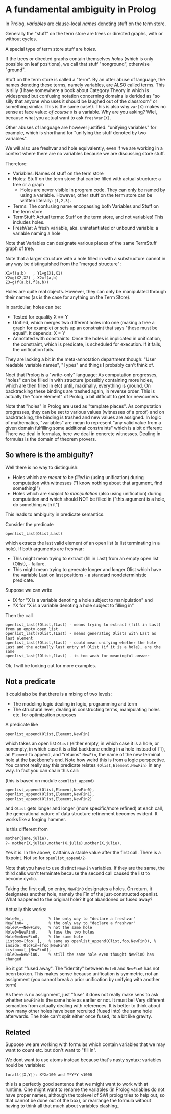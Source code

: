 # A fundamental ambiguity in Prolog

In Prolog, _variables_ are clause-local _names_ denoting stuff on the term store.

Generally the "stuff" on the term store are trees or directed graphs, with or without cycles.

A special type of term store stuff are _holes_.

If the trees or directed graphs contain themselves _holes_ (which is only possible on leaf positions), we call that stuff "nonground", otherwise "ground".

Stuff on the term store is called a "term". By an utter abuse of language, the names denoting these terms, namely variables, are ALSO called terms. This
is silly (I have somewhere a book about Category Theory in which is widespread but confusing notation concerning domains is derided as "so silly
that anyone who uses  it should be laughed out of the classroom" or something similar. This is the same case!). This is also why `var(X)` makes
no sense at face value: _of course_ `X` is a variable. Why are you asking? Wlel, because what you actual want to ask `freshvar(X)`.

Other abuses of language are however justified: "unifying variables" for example, which is shorthand for "unifying the stuff denoted by two variables".

We will also use freshvar and hole equivalently, even if we are working in a context where there are no variables because we are discussing store stuff.

Therefore:

- Variables: Names of stuff on the term store
- Holes: Stuff on the term store that can be filled with actual structure: a tree or a graph
   - Holes are never visible in program code. They can only be named by using a variable. However, other stuff on the term store can be written
     literally: `[1,2,3]`.
- Terms: The confusing name encopassing both Variables and Stuff on the term store.
- TermStuff: Actual terms: Stuff on the term store, and not variables! This includes holes.
- FreshVar: A fresh variable, aka. uninstantiated or unbound variable: a variable naming a hole

Note that Variables can designate various places of the same TermStuff graph of tree.

Note that a larger structure with a hole filled in with a substructure cannot in any way be distinguished from the "merged structure":

```
X1=f(a,b)   , Y1=g(X1,X1)  
Y2=g(X2,X2) , X2=f(a,b) 
Z3=g(f(a,b),f(a,b))
```

Holes are quite real objects. However, they can only be manipulated through their names (as is the case for anything on the Term Store).

In particular, holes can be:

- Tested for equality X == Y
- Unified, which merges two different holes into one (making a tree a graph for example) or sets up an constraint that says "these must be equal". It depends: X = Y
- Annotated with constraints: Once the holes is implicated in unification, the constraint, which is predicate, is scheduled for execution. If it fails, the unification fails.

They are lacking a bit in the meta-annotation department though: "User readable variable names", "Types" and things I probably can't think of.

Noet that Prolog is a "write-only" language: As computation progresses, "holes" can be filled in with structure (possibly containing more holes, which
are then filled in etc) until, maximally, everything is ground. On backtracking these bindings are trashed again, in reverse order. This is actually
the "core element" of Prolog, a bit difficult to get for newcomers.

Note that "holes" in Prolog are used as "template places". As computation progresses, they can be set to various values (witnesses of a proof) and
on backtracking, the binding is trashed and new values are assigned. In logic of mathematics, "variables" are mean to represent "any valid value
from a given domain fulfilling some additional constraints" which is a bit different: There we deal in formulas, here we deal in concrete witnesses.
Dealing in formulas is the domain of theorem provers.

## So where is the ambiguity?

Well there is no way to distinguish:

- Holes which are *meant to be filled in* (using unification) during computation with witnesses ("I know nothing about that argument, find something!")
- Holes which are *subject to manipulation* (also using unification) during computation and which should NOT be filled in ("this argument is a hole, do something with it")

This leads to ambiguity in predicate semantics.

Consider the predicate

```
openlist_last(Olist,Last)
```

which extracts the last valid element of an open list (a list terminating in a hole). If both arguments are freshvar:

- This might mean trying to extract (fill in Last) from an empty open list (Olist), - failure.
- This might mean trying to generate longer and longer Olist which have the variable Last on last positions - a standard nondeterministic predicate.

Suppose we can write 

- !X for "X is a variable denoting a hole subject to manipulation" and
- ?X for "X is a variable denoting a hole subject to filling in"

Then the call

```
openlist_last(!Olist,?Last) - means trying to extract (fill in Last) from an empty open list
openlist_last(?Olist,!Last) - means generating Olists with Last as last element
openlist_last(!Olist,!Last) - could mean unifying whether the hole Last and the actually last entry of Olist (if it is a hole), are the same
openlist_last(?Olist,?Last) - is too weak for meaningful answer
```

Ok, I will be looking out for more examples.

## Not a predicate

It could also be that there is a mixing of two levels: 

- The modeling logic dealing in logic, programming and term
- The structural level, dealing in constructing terms, manipulating holes etc. for optimization purposes

A predicate like 

```
openlist_append(Olist,Element,NewFin)
```

which takes an open list `Olist` (either empty, in which case it is a hole, or nonempty, in which case it is a list backbone
ending in a hole instead of `[]`), an `Element` to append, and "returns" `NewFin`, the name of the new terminal hole at the
backbone's end. Note how weird this is from a logic perspective. You cannot really say this predicate relates 
`(Olist,Element,NewFin)` in any way. In fact you can chain this call:

(this is based on module `openlist_append`) 

```
openlist_append(Olist,Element,NewFin0),
openlist_append(Olist,Element,NewFin1),
openlist_append(Olist,Element,NewFin2)
```

and `Olist` gets longer and longer (more specific/more refined) at each call, the generational nature of data structure refinement
becomes evident. It works like a forging hammer.

Is this different from

```
mother(jane,julie).
?- mother(X,julie),mother(X,julie),mother(X,julie).
```

Yes it is. In the above, `X` attains a stable value after the first call. There is a fixpoint. Not so for `openlist_append/2`-

Note that you have to use distinct `NewFin` variables. If they are the same, the third calls won't terminate
because the second call caused the list to become cyclic.

Taking the first call, on entry, `NewFin0` designates a holes. On return, it designates another hole, namely the
Fin of the just-constructed openlist. What happened to the original hole? It got abandoned or fused away?

Actually this works:

```
Hole0=_,           % the only way to "declare a freshvar"
NewFin0=_,         % the only way to "declare a freshvar"
Hole0\==NewFin0,   % not the same hole
Hole0=NewFin0,     % fuse the two holes 
Hole0==NewFin0,    % the same hole
Listbox=[foo|_],   % same as openlist_append(Olist,foo,NewFin0), % inside: OldFin=[foo|NewFin0]
Listbox=[_|NewFin0],
Hole0==NewFin0.    % still the same hole even thought NewFin0 has changed
```

So it got "fused away". The "identity" between `Hole0` and `NewFin0` has not been broken. This makes sense because
unification is symmetric, not an assignment (you cannot break a prior unification by unifying with another term) 

As there is no assignment, just "fuse" it does not really make sens to ask whether `NewFin0` is the same hole as earlier or not.
It must be! Very different semantics from actually dealing with references.
It is better to think about how many other holes have been recruited (fused into) the same hole afterwards. The hole
can't split either once fused, its a bit like gravity.

## Related

Suppose we are working with formulas which contain variables that we may want to count etc. but don't want to "fill in". 

We dont want to use atoms instead because that's nasty syntax: variables hould be variables:

```
forall([X,Y]): X*X>100 and Y*Y*Y <1000 
```

this is a perfectly good sentence that we might want to work with at runtime. One might want to rename the variables (in Prolog
variables do not have proper names, although the toplevel of SWI prolog tries to help out, so that cannot be done out of the box),
or rearrange the formula without having to think all that much about variables clashing..








